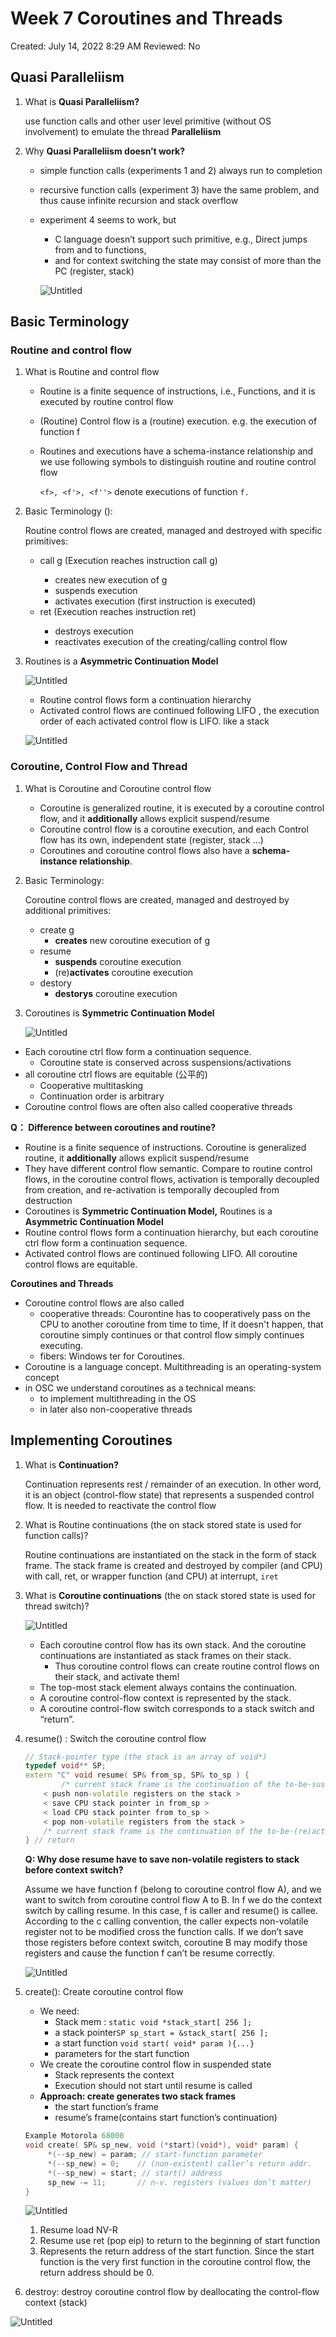 # Week 7 Coroutines and Threads

Created: July 14, 2022 8:29 AM
Reviewed: No

## ****Quasi Paralleliism****

1. What is ****Quasi Paralleliism?****
    
    use function calls and other user level primitive (without OS involvement) to emulate the thread ****Paralleliism****
    
2. Why ****Quasi Paralleliism doesn’t work?****
    - simple function calls (experiments 1 and 2) always run to completion
    - recursive function calls (experiment 3) have the same problem, and thus cause infinite recursion and stack overflow
    - experiment 4 seems to work, but
        - C language doesn’t support such primitive, e.g., Direct jumps from and to functions,
        - and for context switching the state may consist of more than the PC (register, stack)
        
        ![Untitled](Week%207%20Coroutines%20and%20Threads%2054181545b5f748e0af0b9c787539ec9e/Untitled.png)
        
    

## Basic Terminology

### Routine and control flow

1. What is Routine and control flow
    - Routine is a finite sequence of instructions, i.e., Functions, and it is executed by routine control flow
    - (Routine) Control flow is a (routine) execution. e.g. the execution <f> of function f
    - Routines and executions have a schema-instance relationship and we use following symbols to distinguish routine and routine control flow
        
        `<f>, <f'>, <f''>` denote executions of function `f.`
        
2. Basic Terminology ():
    
    Routine control flows are created, managed and destroyed
    with specific primitives:
    
    - <f> call g (Execution <f> reaches instruction call g)
        - creates new execution <g> of g
        - suspends execution <f>
        - activates execution <g> (first instruction is executed)
    - <g> ret (Execution <g> reaches instruction ret)
        - destroys execution <g>
        - reactivates execution of the creating/calling control flow
3. Routines is a **Asymmetric Continuation Model**
    
    ![Untitled](Week%207%20Coroutines%20and%20Threads%2054181545b5f748e0af0b9c787539ec9e/Untitled%201.png)
    
    - Routine control flows form a continuation hierarchy
    - Activated control flows are continued following LIFO , the execution order of each activated control flow is LIFO. like a stack
    
    ![Untitled](Week%207%20Coroutines%20and%20Threads%2054181545b5f748e0af0b9c787539ec9e/Untitled%202.png)
    

### Coroutine, Control Flow and Thread

1. What is Coroutine and  Coroutine control flow
    - Coroutine  is generalized routine, it is executed by a coroutine control flow, and it  **additionally** allows explicit suspend/resume
    - Coroutine control flow is a coroutine execution, and each Control flow has its own, independent state (register, stack …)
    - Coroutines and coroutine control flows also have a **schema-instance relationship**.
2. Basic Terminology:
    
    Coroutine control flows are created, managed and destroyed by additional primitives:
    
    - create g
        - **creates**                   new coroutine execution <g> of g
    - resume
        - **suspends**                coroutine execution
        - (re)**activates**            coroutine execution
    - destory
        - **destorys**                  coroutine execution
3. Coroutines is **Symmetric Continuation Model**
    
    ![Untitled](Week%207%20Coroutines%20and%20Threads%2054181545b5f748e0af0b9c787539ec9e/Untitled%203.png)
    

- Each coroutine ctrl flow form a continuation sequence.
    - Coroutine state is conserved across suspensions/activations
- all coroutine ctrl flows are equitable (公平的)
    - Cooperative multitasking
    - Continuation order is arbitrary
- Coroutine control flows are often also called cooperative threads

**Q： Difference between coroutines and routine?**

- Routine is a finite sequence of instructions. Coroutine  is generalized routine, it  **additionally** allows explicit suspend/resume
- They have different control flow semantic. Compare to routine control flows, in the coroutine control flows, activation is temporally decoupled from creation,  and re-activation is temporally decoupled from destruction
- Coroutines is **Symmetric Continuation Model,** Routines is a **Asymmetric Continuation Model**
- Routine control flows form a continuation hierarchy, but each coroutine ctrl flow form a continuation sequence.
- Activated control flows are continued following LIFO. All coroutine control flows are equitable.

**Coroutines and Threads**
- Coroutine control flows are also called
  - cooperative threads: Courontine has to cooperatively  pass on the CPU to another coroutine from time to time, If it doesn't happen, that coroutine simply continues or that control flow simply continues executing.
  - fibers: Windows ter for Coroutines.
- Coroutine is a language concept. Multithreading is an operating-system concept
- in OSC we understand coroutines as a technical means:
  - to implement multithreading in the OS
  - in later also non-cooperative threads

## Implementing Coroutines

1. What is **Continuation?**
    
    Continuation represents rest / remainder of an execution. In other word, it is an object (control-flow state) that represents a suspended control flow. It is needed to reactivate the control flow
    
2. What is Routine continuations (the on stack stored state  is used for function calls)?
    
    Routine continuations are instantiated on the stack in the form of stack frame. The stack frame is created and destroyed by compiler (and CPU) with call, ret, or wrapper function (and CPU) at interrupt, `iret`
    
3. What is **Coroutine continuations** (the on stack stored state is used for thread switch)?
    
    ![Untitled](Week%207%20Coroutines%20and%20Threads%2054181545b5f748e0af0b9c787539ec9e/Untitled%204.png)
    
    - Each  coroutine control flow has its own stack. And the coroutine continuations are instantiated as stack frames on their stack.
        - Thus coroutine control flows can create routine control flows on their stack, and activate them!
    - The top-most stack element always contains the continuation.
    - A coroutine  control-flow context is represented by the stack.
    - A coroutine  control-flow switch corresponds to a stack switch and “return”.
    
4. resume() : Switch the coroutine control flow
    
    ```cpp
    // Stack-pointer type (the stack is an array of void*)
    typedef void** SP;
    extern "C" void resume( SP& from_sp, SP& to_sp ) {
    		/* current stack frame is the continuation of the to-be-suspended control flow (caller of resume) */
    	< push non-volatile registers on the stack >
    	< save CPU stack pointer in from_sp >
    	< load CPU stack pointer from to_sp >
    	< pop non-volatile registers from the stack >
    	/* current stack frame is the continuation of the to-be-(re)activated control flow */
    } // return
    ```
    
    **Q: Why dose resume have to save non-volatile registers to stack before context switch?**
    
    Assume we have function f (belong to coroutine control flow A), and we want to switch from coroutine control flow A to B. In f we do the context switch by calling resume. In this case, f is caller and resume() is callee. According to the c calling convention, the caller expects non-volatile register not to be modified cross the function calls. If we don’t save those registers before context switch, coroutine B may modify those registers and cause the function f can’t be resume correctly.
    
    ![Untitled](Week%207%20Coroutines%20and%20Threads%2054181545b5f748e0af0b9c787539ec9e/Untitled%205.png)
    
5. create(): Create coroutine control flow <start>
    - We need:
        - Stack mem : `static void *stack_start[ 256 ];`
        - a stack pointer`SP sp_start = &stack_start[ 256 ];`
        - a start function `void start( void* param ){...}`
        - parameters for the start function
    - We create the coroutine control flow in suspended state
        - Stack represents the context
        - Execution should not start until resume is called
    - **Approach: create generates two stack frames**
        - the start function’s frame
        - resume’s frame(contains start function’s continuation)
    
    ```cpp
    Example Motorola 68000
    void create( SP& sp_new, void (*start)(void*), void* param) {
    	 *(--sp_new) = param; // start-function parameter
    	 *(--sp_new) = 0;    // (non-existent) caller’s return addr.
    	 *(--sp_new) = start; // start() address
    	 sp_new -= 11;       // n-v. registers (values don’t matter)
    }
    ```
    
    ![Untitled](Week%207%20Coroutines%20and%20Threads%2054181545b5f748e0af0b9c787539ec9e/Untitled%206.png)
    
    1. Resume load NV-R
    2. Resume use ret (pop eip) to return to the beginning of start function
    3. Represents the return address of the start function. Since the start function is the very first function in the coroutine control flow, the return address should be 0. 
6. destroy: destroy coroutine control flow by deallocating the control-flow context (stack)

 

![Untitled](Week%207%20Coroutines%20and%20Threads%2054181545b5f748e0af0b9c787539ec9e/Untitled%207.png)

